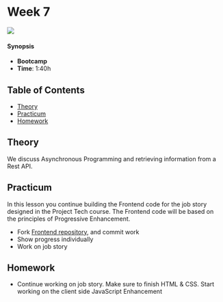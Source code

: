 <!--lint disable no-html-->

# Week 7

![][cover]

#### Synopsis

*   **Bootcamp**
*   **Time**: 1:40h

## Table of Contents
* [Theory](#theory)
* [Practicum](#practicum)
* [Homework](#homework)

## Theory
We discuss Asynchronous Programming and retrieving information from a Rest API. 

## Practicum
In this lesson you continue building the Frontend code for the job story designed in the Project Tech course. The Frontend code  will be based on the principles of Progressive Enhancement.

* Fork [Frontend repository](https://github.com/cmda-bt/fe-course-18-19), and commit work
* Show progress individually
* Work on job story

## Homework
* Continue working on job story. Make sure to finish HTML & CSS. Start working on the client side JavaScript Enhancement

[cover]: https://eloquentjavascript.net/img/chapter_picture_11.jpg


